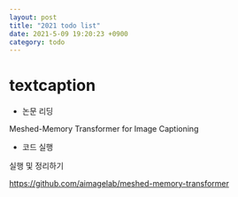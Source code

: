 ```yaml
---
layout: post
title: "2021 todo list"
date: 2021-5-09 19:20:23 +0900
category: todo
---
```


# textcaption

- 논문 리딩

Meshed-Memory Transformer for Image Captioning

- 코드 실행

실행 및 정리하기 


https://github.com/aimagelab/meshed-memory-transformer 


